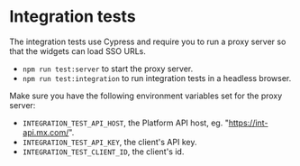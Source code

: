 # Integration tests

The integration tests use Cypress and require you to run a proxy server so that
the widgets can load SSO URLs.

- `npm run test:server` to start the proxy server.
- `npm run test:integration` to run integration tests in a headless browser.

Make sure you have the following environment variables set for the proxy
server:

- `INTEGRATION_TEST_API_HOST`, the Platform API host, eg. "https://int-api.mx.com/".
- `INTEGRATION_TEST_API_KEY`, the client's API key.
- `INTEGRATION_TEST_CLIENT_ID`, the client's id.
